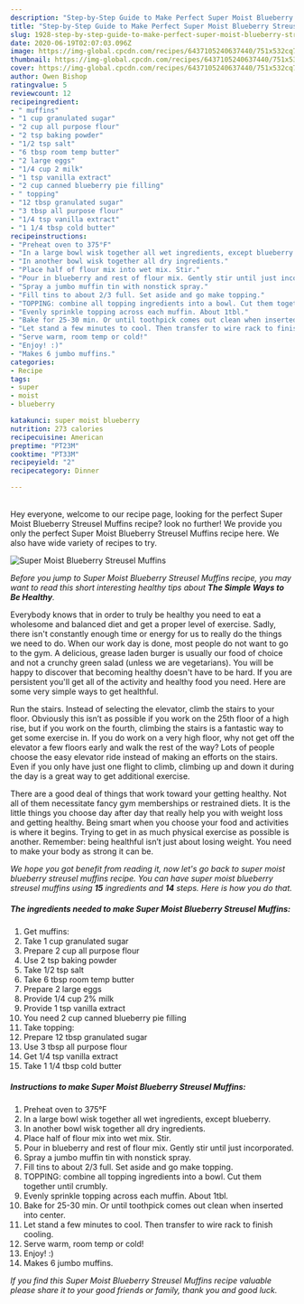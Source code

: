 ```yaml
---
description: "Step-by-Step Guide to Make Perfect Super Moist Blueberry Streusel Muffins"
title: "Step-by-Step Guide to Make Perfect Super Moist Blueberry Streusel Muffins"
slug: 1928-step-by-step-guide-to-make-perfect-super-moist-blueberry-streusel-muffins
date: 2020-06-19T02:07:03.096Z
image: https://img-global.cpcdn.com/recipes/6437105240637440/751x532cq70/super-moist-blueberry-streusel-muffins-recipe-main-photo.jpg
thumbnail: https://img-global.cpcdn.com/recipes/6437105240637440/751x532cq70/super-moist-blueberry-streusel-muffins-recipe-main-photo.jpg
cover: https://img-global.cpcdn.com/recipes/6437105240637440/751x532cq70/super-moist-blueberry-streusel-muffins-recipe-main-photo.jpg
author: Owen Bishop
ratingvalue: 5
reviewcount: 12
recipeingredient:
- " muffins"
- "1 cup granulated sugar"
- "2 cup all purpose flour"
- "2 tsp baking powder"
- "1/2 tsp salt"
- "6 tbsp room temp butter"
- "2 large eggs"
- "1/4 cup 2 milk"
- "1 tsp vanilla extract"
- "2 cup canned blueberry pie filling"
- " topping"
- "12 tbsp granulated sugar"
- "3 tbsp all purpose flour"
- "1/4 tsp vanilla extract"
- "1 1/4 tbsp cold butter"
recipeinstructions:
- "Preheat oven to 375°F"
- "In a large bowl wisk together all wet ingredients, except blueberry."
- "In another bowl wisk together all dry ingredients."
- "Place half of flour mix into wet mix. Stir."
- "Pour in blueberry and rest of flour mix. Gently stir until just incorporated."
- "Spray a jumbo muffin tin with nonstick spray."
- "Fill tins to about 2/3 full. Set aside and go make topping."
- "TOPPING: combine all topping ingredients into a bowl. Cut them together until crumbly."
- "Evenly sprinkle topping across each muffin. About 1tbl."
- "Bake for 25-30 min. Or until toothpick comes out clean when inserted into center."
- "Let stand a few minutes to cool. Then transfer to wire rack to finish cooling."
- "Serve warm, room temp or cold!"
- "Enjoy! :)"
- "Makes 6 jumbo muffins."
categories:
- Recipe
tags:
- super
- moist
- blueberry

katakunci: super moist blueberry 
nutrition: 273 calories
recipecuisine: American
preptime: "PT23M"
cooktime: "PT33M"
recipeyield: "2"
recipecategory: Dinner

---
```

<br>
Hey everyone, welcome to our recipe page, looking for the perfect Super Moist Blueberry Streusel Muffins recipe? look no further! We provide you only the perfect Super Moist Blueberry Streusel Muffins recipe here. We also have wide variety of recipes to try.
<br>


![Super Moist Blueberry Streusel Muffins](https://img-global.cpcdn.com/recipes/6437105240637440/751x532cq70/super-moist-blueberry-streusel-muffins-recipe-main-photo.jpg)

<i>Before you jump to Super Moist Blueberry Streusel Muffins recipe, you may want to read this short interesting healthy tips about <strong>The Simple Ways to Be Healthy</strong>.</i>

Everybody knows that in order to truly be healthy you need to eat a wholesome and balanced diet and get a proper level of exercise. Sadly, there isn't constantly enough time or energy for us to really do the things we need to do. When our work day is done, most people do not want to go to the gym. A delicious, grease laden burger is usually our food of choice and not a crunchy green salad (unless we are vegetarians). You will be happy to discover that becoming healthy doesn't have to be hard. If you are persistent you'll get all of the activity and healthy food you need. Here are some very simple ways to get healthful.

Run the stairs. Instead of selecting the elevator, climb the stairs to your floor. Obviously this isn’t as possible if you work on the 25th floor of a high rise, but if you work on the fourth, climbing the stairs is a fantastic way to get some exercise in. If you do work on a very high floor, why not get off the elevator a few floors early and walk the rest of the way? Lots of people choose the easy elevator ride instead of making an efforts on the stairs. Even if you only have just one flight to climb, climbing up and down it during the day is a great way to get additional exercise. 

There are a good deal of things that work toward your getting healthy. Not all of them necessitate fancy gym memberships or restrained diets. It is the little things you choose day after day that really help you with weight loss and getting healthy. Being smart when you choose your food and activities is where it begins. Trying to get in as much physical exercise as possible is another. Remember: being healthful isn’t just about losing weight. You need to make your body as strong it can be. 


<i>We hope you got benefit from reading it, now let's go back to super moist blueberry streusel muffins recipe. You can have super moist blueberry streusel muffins using <strong>15</strong> ingredients and <strong>14</strong> steps. Here is how you do that.
</i>

##### The ingredients needed to make Super Moist Blueberry Streusel Muffins:

1. Get  muffins:
1. Take 1 cup granulated sugar
1. Prepare 2 cup all purpose flour
1. Use 2 tsp baking powder
1. Take 1/2 tsp salt
1. Take 6 tbsp room temp butter
1. Prepare 2 large eggs
1. Provide 1/4 cup 2% milk
1. Provide 1 tsp vanilla extract
1. You need 2 cup canned blueberry pie filling
1. Take  topping:
1. Prepare 12 tbsp granulated sugar
1. Use 3 tbsp all purpose flour
1. Get 1/4 tsp vanilla extract
1. Take 1 1/4 tbsp cold butter


##### Instructions to make Super Moist Blueberry Streusel Muffins:

1. Preheat oven to 375°F
1. In a large bowl wisk together all wet ingredients, except blueberry.
1. In another bowl wisk together all dry ingredients.
1. Place half of flour mix into wet mix. Stir.
1. Pour in blueberry and rest of flour mix. Gently stir until just incorporated.
1. Spray a jumbo muffin tin with nonstick spray.
1. Fill tins to about 2/3 full. Set aside and go make topping.
1. TOPPING: combine all topping ingredients into a bowl. Cut them together until crumbly.
1. Evenly sprinkle topping across each muffin. About 1tbl.
1. Bake for 25-30 min. Or until toothpick comes out clean when inserted into center.
1. Let stand a few minutes to cool. Then transfer to wire rack to finish cooling.
1. Serve warm, room temp or cold!
1. Enjoy! :)
1. Makes 6 jumbo muffins.


<i>If you find this Super Moist Blueberry Streusel Muffins recipe valuable please share it to your good friends or family, thank you and good luck.</i>
